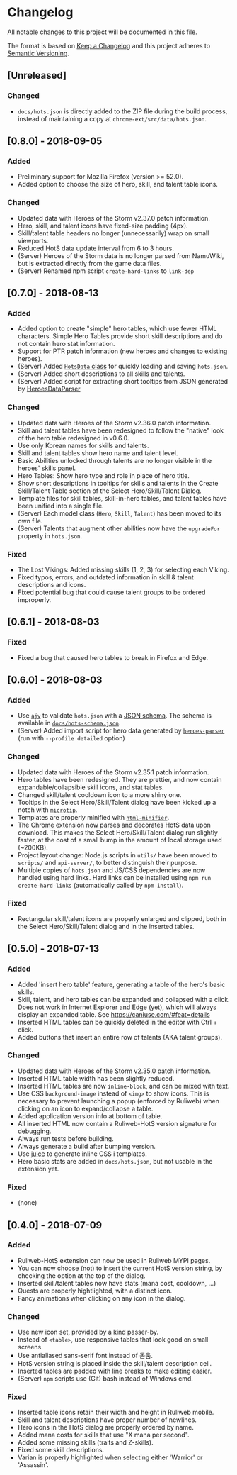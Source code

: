 # Changelog
All notable changes to this project will be documented in this file.

The format is based on [Keep a Changelog](http://keepachangelog.com/en/1.0.0/)
and this project adheres to [Semantic Versioning](http://semver.org/spec/v2.0.0.html).


## [Unreleased]
### Changed
- `docs/hots.json` is directly added to the ZIP file during the build process,
  instead of maintaining a copy at `chrome-ext/src/data/hots.json`.


## [0.8.0] - 2018-09-05
### Added
- Preliminary support for Mozilla Firefox (version >= 52.0).
- Added option to choose the size of hero, skill, and talent table icons.

### Changed
- Updated data with Heroes of the Storm v2.37.0 patch information.
- Hero, skill, and talent icons have fixed-size padding (4px).
- Skill/talent table headers no longer (unnecessarily) wrap on small viewports.
- Reduced HotS data update interval from 6 to 3 hours.
- (Server) Heroes of the Storm data is no longer parsed from NamuWiki, but is
  extracted directly from the game data files.
- (Server) Renamed npm script `create-hard-links` to `link-dep`


## [0.7.0] - 2018-08-13
### Added
- Added option to create "simple" hero tables, which use fewer HTML characters.
  Simple Hero Tables provide short skill descriptions and do not contain hero
  stat information.
- Support for PTR patch information (new heroes and changes to existing heroes).
- (Server) Added [`HotsData` class](api-server/src/hots-data.js) for quickly
  loading and saving `hots.json`.
- (Server) Added short descriptions to all skills and talents.
- (Server) Added script for extracting short tooltips from JSON generated by
  [HeroesDataParser](https://github.com/koliva8245/HeroesDataParser)

### Changed
- Updated data with Heroes of the Storm v2.36.0 patch information.
- Skill and talent tables have been redesigned to follow the "native" look of
  the hero table redesigned in v0.6.0.
- Use only Korean names for skills and talents.
- Skill and talent tables show hero name and talent level.
- Basic Abilities unlocked through talents are no longer visible in the heroes'
  skills panel.
- Hero Tables: Show hero type and role in place of hero title.
- Show short descriptions in tooltips for skills and talents in the Create
  Skill/Talent Table section of the Select Hero/Skill/Talent Dialog.
- Template files for skill tables, skill-in-hero tables, and talent tables have
  been unified into a single file.
- (Server) Each model class (`Hero`, `Skill`, `Talent`) has been moved to its
  own file.
- (Server) Talents that augment other abilities now have the `upgradeFor`
  property in `hots.json`.

### Fixed
- The Lost Vikings: Added missing skills (1, 2, 3) for selecting each Viking.
- Fixed typos, errors, and outdated information in skill & talent descriptions
  and icons.
- Fixed potential bug that could cause talent groups to be ordered improperly.


## [0.6.1] - 2018-08-03
### Fixed
- Fixed a bug that caused hero tables to break in Firefox and Edge.


## [0.6.0] - 2018-08-03
### Added
- Use [`ajv`](https://github.com/epoberezkin/ajv) to validate `hots.json` with a
  [JSON schema](http://json-schema.org/). The schema is available in
  [`docs/hots-schema.json`](docs/hots-schema.json).
- (Server) Added import script for hero data generated by
  [`heroes-parser`](https://github.com/joeistas/heroes-parser) (run with
  `--profile detailed` option)

### Changed
- Updated data with Heroes of the Storm v2.35.1 patch information.
- Hero tables have been redesigned. They are prettier, and now contain
  expandable/collapsible skill icons, and stat tables.
- Changed skill/talent cooldown icon to a more shiny one.
- Tooltips in the Select Hero/Skill/Talent dialog have been kicked up a notch
  with [`microtip`](https://github.com/ghosh/microtip/).
- Templates are properly minified with [`html-minifier`](https://github.com/kangax/html-minifier).
- The Chrome extension now parses and decorates HotS data upon download. This
  makes the Select Hero/Skill/Talent dialog run slightly faster, at the cost of
  a small bump in the amount of local storage used (~200KB).
- Project layout change: Node.js scripts in `utils/` have been moved to
  `scripts/` and `api-server/`, to better distinguish their purpose.
- Multiple copies of `hots.json` and JS/CSS dependencies are now handled using
  hard links. Hard links can be installed using `npm run create-hard-links`
  (automatically called by `npm install`).

### Fixed
- Rectangular skill/talent icons are properly enlarged and clipped, both in the
   Select Hero/Skill/Talent dialog and in the inserted tables.


## [0.5.0] - 2018-07-13
### Added
- Added 'insert hero table' feature, generating a table of the hero's basic
  skills.
- Skill, talent, and hero tables can be expanded and collapsed with a click.
  Does not work in Internet Explorer and Edge (yet), which will always display
  an expanded table. See https://caniuse.com/#feat=details
- Inserted HTML tables can be quickly deleted in the editor with Ctrl + click.
- Added buttons that insert an entire row of talents (AKA talent groups).

### Changed
- Updated data with Heroes of the Storm v2.35.0 patch information.
- Inserted HTML table width has been slightly reduced.
- Inserted HTML tables are now `inline-block`, and can be mixed with text.
- Use CSS `background-image` instead of `<img>` to show icons. This is necessary
  to prevent launching a popup (enforced by Ruliweb) when clicking on an icon to
  expand/collapse a table.
- Added application version info at bottom of table.
- All inserted HTML now contain a Ruliweb-HotS version signature for debugging.
- Always run tests before building.
- Always generate a build after bumping version.
- Use [juice](https://github.com/Automattic/juice) to generate inline CSS i
  templates.
- Hero basic stats are added in `docs/hots.json`, but not usable in the
  extension yet.

### Fixed
- (none)


## [0.4.0] - 2018-07-09
### Added
- Ruliweb-HotS extension can now be used in Ruliweb MYPI pages.
- You can now choose (not) to insert the current HotS version string, by
  checking the option at the top of the dialog.
- Inserted skill/talent tables now have stats (mana cost, cooldown, ...)
- Quests are properly hightlighted, with a distinct icon.
- Fancy animations when clicking on any icon in the dialog.

### Changed
- Use new icon set, provided by a kind passer-by.
- Instead of `<table>`, use responsive tables that look good on small screens.
- Use antialiased sans-serif font instead of 돋움.
- HotS version string is placed inside the skill/talent description cell.
- Inserted tables are padded with line breaks to make editing easier.
- (Server) `npm` scripts use (Git) bash instead of Windows cmd.

### Fixed
- Inserted table icons retain their width and height in Ruliweb mobile.
- Skill and talent descriptions have proper number of newlines.
- Hero icons in the HotS dialog are properly ordered by name.
- Added mana costs for skills that use "X mana per second".
- Added some missing skills (traits and Z-skills).
- Fixed some skill descriptions.
- Varian is properly highlighted when selecting either 'Warrior' or 'Assassin'.